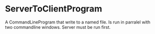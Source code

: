 # ServerToClientProgram
 A CommandLineProgram that write to a named file. Is run in parralel with two commandline windows. Server must be run first. 
